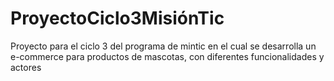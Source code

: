 # ProyectoCiclo3MisiónTic
Proyecto para el ciclo 3 del programa de mintic en el cual se desarrolla un e-commerce para productos de mascotas, con diferentes funcionalidades y actores
